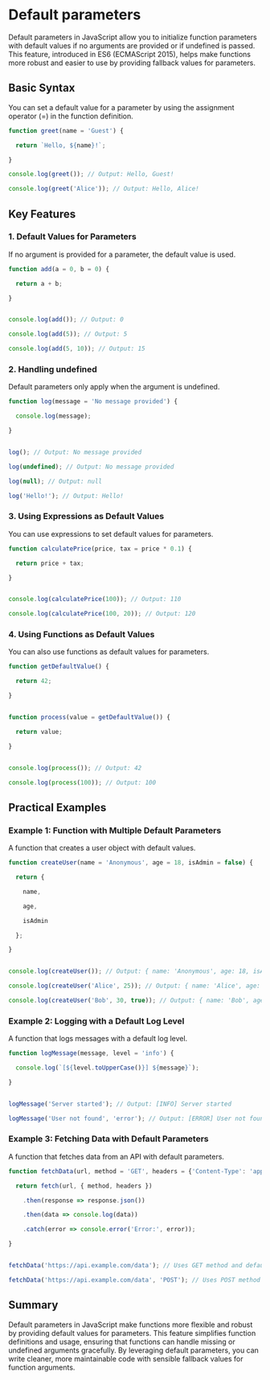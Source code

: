 # Default parameters

Default parameters in JavaScript allow you to initialize function parameters with default values if no arguments are provided or if undefined is passed. This feature, introduced in ES6 (ECMAScript 2015), helps make functions more robust and easier to use by providing fallback values for parameters.

## Basic Syntax

You can set a default value for a parameter by using the assignment operator (=) in the function definition.
```javascript
function greet(name = 'Guest') {

  return `Hello, ${name}!`;

}

console.log(greet()); // Output: Hello, Guest!

console.log(greet('Alice')); // Output: Hello, Alice!
```
## Key Features

### 1. Default Values for Parameters

If no argument is provided for a parameter, the default value is used.
```javascript
function add(a = 0, b = 0) {

  return a + b;

}


console.log(add()); // Output: 0

console.log(add(5)); // Output: 5

console.log(add(5, 10)); // Output: 15
```
### 2. Handling undefined

Default parameters only apply when the argument is undefined.
```javascript
function log(message = 'No message provided') {

  console.log(message);

}


log(); // Output: No message provided

log(undefined); // Output: No message provided

log(null); // Output: null

log('Hello!'); // Output: Hello!
```
### 3. Using Expressions as Default Values

You can use expressions to set default values for parameters.
```javascript
function calculatePrice(price, tax = price * 0.1) {

  return price + tax;

}


console.log(calculatePrice(100)); // Output: 110

console.log(calculatePrice(100, 20)); // Output: 120
```
### 4. Using Functions as Default Values

You can also use functions as default values for parameters.
```javascript
function getDefaultValue() {

  return 42;

}


function process(value = getDefaultValue()) {

  return value;

}


console.log(process()); // Output: 42

console.log(process(100)); // Output: 100
```
## Practical Examples

### Example 1: Function with Multiple Default Parameters

A function that creates a user object with default values.
```javascript
function createUser(name = 'Anonymous', age = 18, isAdmin = false) {

  return {

    name,

    age,

    isAdmin

  };

}


console.log(createUser()); // Output: { name: 'Anonymous', age: 18, isAdmin: false }

console.log(createUser('Alice', 25)); // Output: { name: 'Alice', age: 25, isAdmin: false }

console.log(createUser('Bob', 30, true)); // Output: { name: 'Bob', age: 30, isAdmin: true }
```
### Example 2: Logging with a Default Log Level

A function that logs messages with a default log level.
```javascript
function logMessage(message, level = 'info') {

  console.log(`[${level.toUpperCase()}] ${message}`);

}


logMessage('Server started'); // Output: [INFO] Server started

logMessage('User not found', 'error'); // Output: [ERROR] User not found
```
### Example 3: Fetching Data with Default Parameters

A function that fetches data from an API with default parameters.
```javascript
function fetchData(url, method = 'GET', headers = {'Content-Type': 'application/json'}) {

  return fetch(url, { method, headers })

    .then(response => response.json())

    .then(data => console.log(data))

    .catch(error => console.error('Error:', error));

}


fetchData('https://api.example.com/data'); // Uses GET method and default headers

fetchData('https://api.example.com/data', 'POST'); // Uses POST method and default headers
```
## Summary

Default parameters in JavaScript make functions more flexible and robust by providing default values for parameters. This feature simplifies function definitions and usage, ensuring that functions can handle missing or undefined arguments gracefully. By leveraging default parameters, you can write cleaner, more maintainable code with sensible fallback values for function arguments.
